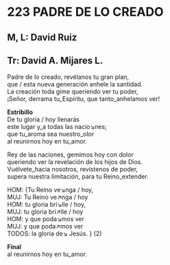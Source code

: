 # 223 PADRE DE LO CREADO

## M, L: David Ruiz
## Tr: David A. Mijares L.

Padre de lo creado, revélanos tu gran plan,  
que / esta nueva generación anhele la santidad.  
La creación toda gime queriendo ver tu poder,  
¡Señor, derrama tu_Espíritu, que tanto_anhelamos ver!  

**Estribillo**  
De tu gloria / hoy llenarás  
este lugar y_a todas las nacio↘nes;  
que tu_aroma sea nuestro_olor  
al reunirnos hoy en tu_amor.  

Rey de las naciones, gemimos hoy con dolor  
queriendo ver la revelación de los hijos de Dios.  
Vuélvete_hacia nosotros, revístenos de poder,  
supera nuestra limitación, para tu Reino_extender.  

HOM: {Tu Reino ve↘nga / hoy,  
MUJ: Tu Reino ve↗nga / hoy  
HOM: tu gloria bri↘lle / hoy,  
MUJ: tu gloria bri↗lle / hoy  
HOM: y que poda↘mos ver  
MUJ: y que poda↗mos ver  
TODOS: la gloria de↘ Jesús. } (2)  

**Final**  
al reunirnos hoy en tu_amor.  

